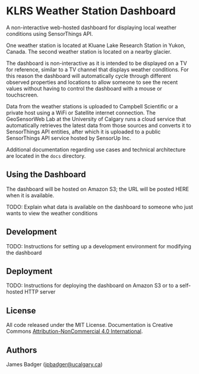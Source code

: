 # KLRS Weather Station Dashboard

A non-interactive web-hosted dashboard for displaying local weather conditions using SensorThings API.

One weather station is located at Kluane Lake Research Station in Yukon, Canada. The second weather station is located on a nearby glacier.

The dashboard is non-interactive as it is intended to be displayed on a TV for reference, similar to a TV channel that displays weather conditions. For this reason the dashboard will automatically cycle through different observed properties and locations to allow someone to see the recent values without having to control the dashboard with a mouse or touchscreen.

Data from the weather stations is uploaded to Campbell Scientific or a private host using a WiFi or Satellite internet connection. The GeoSensorWeb Lab at the University of Calgary runs a cloud service that automatically retrieves the latest data from those sources and converts it to SensorThings API entities, after which it is uploaded to a public SensorThings API service hosted by SensorUp Inc.

Additional documentation regarding use cases and technical architecture are located in the `docs` directory.

## Using the Dashboard

The dashboard will be hosted on Amazon S3; the URL will be posted HERE when it is available.

TODO: Explain what data is available on the dashboard to someone who just wants to view the weather conditions

## Development

TODO: Instructions for setting up a development environment for modifying the dashboard

## Deployment

TODO: Instructions for deploying the dashboard on Amazon S3 or to a self-hosted HTTP server

## License

All code released under the MIT License. Documentation is Creative Commons [Attribution-NonCommercial 4.0 International](http://creativecommons.org/licenses/by-nc/4.0/).

## Authors

James Badger (<jpbadger@ucalgary.ca>)
